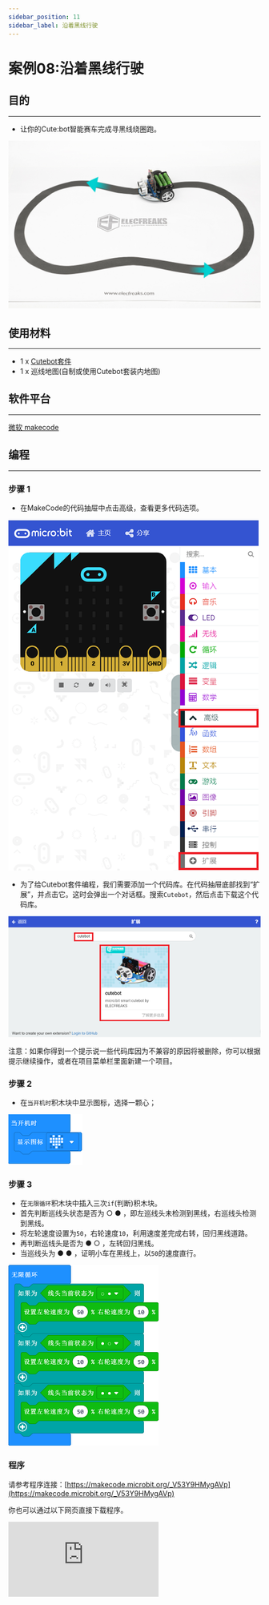 ```yaml
---
sidebar_position: 11
sidebar_label: 沿着黑线行驶
---
```


# 案例08:沿着黑线行驶

## 目的
---
- 让你的Cute:bot智能赛车完成寻黑线绕圈跑。

![](./images/cutebot-case-08-01.png)

## 使用材料
---
- 1 x [Cutebot套件](https://item.taobao.com/item.htm?spm=a1z10.3-c-s.w4002-18602834180.23.78b86655ZP5Yg8&id=598365555295)
- 1 x 巡线地图(自制或使用Cutebot套装内地图)

## 软件平台
---
[微软 makecode](https://makecode.microbit.org/#)

## 编程
---
### 步骤 1
- 在MakeCode的代码抽屉中点击高级，查看更多代码选项。

![](./images/cutebot-pk-1.png)

- 为了给Cutebot套件编程，我们需要添加一个代码库。在代码抽屉底部找到“扩展”，并点击它。这时会弹出一个对话框。搜索`Cutebot`，然后点击下载这个代码库。

![](./images/cutebot-pk-11.png)

注意：如果你得到一个提示说一些代码库因为不兼容的原因将被删除，你可以根据提示继续操作，或者在项目菜单栏里面新建一个项目。

### 步骤 2

- 在`当开机时`积木块中显示图标，选择一颗心；

![](./images/case_08_01.png)

### 步骤 3

- 在`无限循环`积木块中插入三次`if`(判断)积木块。
- 首先判断巡线头状态是否为 ○ ● ，即左巡线头未检测到黑线，右巡线头检测到黑线。
- 将左轮速度设置为`50`，右轮速度`10`，利用速度差完成右转，回归黑线道路。
- 再判断巡线头是否为 ● ○ ，左转回归黑线。
- 当巡线头为 ● ● ，证明小车在黑线上，以`50`的速度直行。

![](./images/case_08_02.png)


### 程序

请参考程序连接：[https://makecode.microbit.org/_V53Y9HMygAVp](https://makecode.microbit.org/_V53Y9HMygAVp)

你也可以通过以下网页直接下载程序。

<div
    style={{
        position: 'relative',
        paddingBottom: '60%',
        overflow: 'hidden',
    }}
>
    <iframe
        src="https://makecode.microbit.org/_V53Y9HMygAVp"
        frameborder="0"
        sandbox="allow-popups allow-forms allow-scripts allow-same-origin"
        style={{
            position: 'absolute',
            width: '100%',
            height: '100%',
        }}
    />
</div>
---

## 结论
---
- 小车按照地图黑线匀速前进，偏离黑线会保持速度和方向行驶，直到回归黑线。

## 思考
---
- 如何在Cutebot自带地图外侧的白圈内行驶而不驶出地图。

![](./images/cutebot-case-08.gif)

## 常见问题
---
## 相关阅读
---
